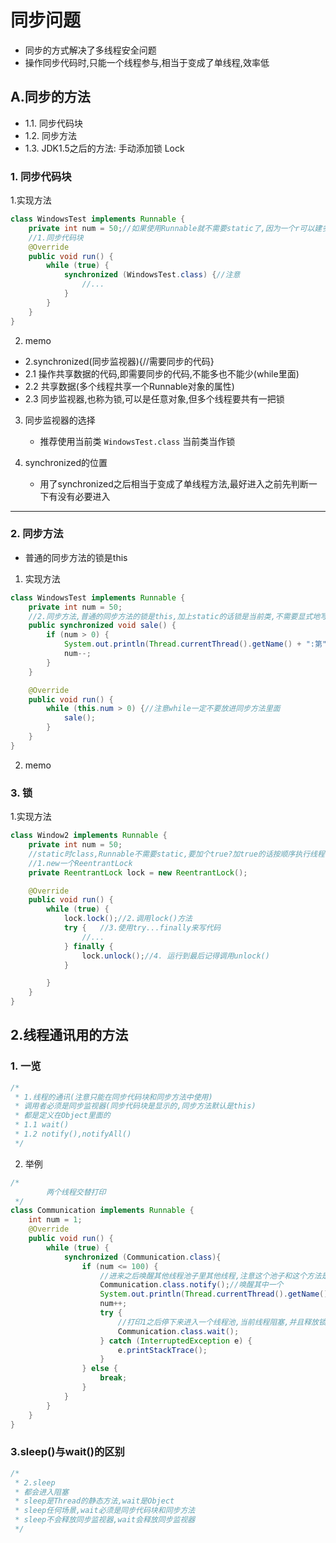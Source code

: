 # 同步问题
* 同步的方式解决了多线程安全问题
* 操作同步代码时,只能一个线程参与,相当于变成了单线程,效率低

## A.同步的方法
* 1.1. 同步代码块
* 1.2. 同步方法
* 1.3. JDK1.5之后的方法: 手动添加锁 Lock
### 1. 同步代码块
1.实现方法
```java
class WindowsTest implements Runnable {
    private int num = 50;//如果使用Runnable就不需要static了,因为一个r可以建多个t1,t2,t3
    //1.同步代码块
    @Override
    public void run() {
        while (true) {
            synchronized (WindowsTest.class) {//注意
                //...
            }
        }
    }
}
```

2. memo
* 2.synchronized(同步监视器){//需要同步的代码}
* 2.1 操作共享数据的代码,即需要同步的代码,不能多也不能少(while里面)
* 2.2 共享数据(多个线程共享一个Runnable对象的属性)
* 2.3 同步监视器,也称为锁,可以是任意对象,但多个线程要共有一把锁


3. 同步监视器的选择 
   - 推荐使用当前类 `WindowsTest.class` 当前类当作锁
    

4. synchronized的位置
    - 用了synchronized之后相当于变成了单线程方法,最好进入之前先判断一下有没有必要进入

----
### 2. 同步方法
- 普通的同步方法的锁是this
1. 实现方法
```java
class WindowsTest implements Runnable {
    private int num = 50;
    //2.同步方法,普通的同步方法的锁是this,加上static的话锁是当前类,不需要显式地写锁
    public synchronized void sale() {
        if (num > 0) {
            System.out.println(Thread.currentThread().getName() + ":第" + num + "张");
            num--;
        }
    }

    @Override
    public void run() {
        while (this.num > 0) {//注意while一定不要放进同步方法里面
            sale();
        }
    }
}
```
2. memo

### 3. 锁
1.实现方法
```java
class Window2 implements Runnable {
    private int num = 50;
    //static时class,Runnable不需要static,要加个true?加true的话按顺序执行线程
    //1.new一个ReentrantLock
    private ReentrantLock lock = new ReentrantLock();

    @Override
    public void run() {
        while (true) {
            lock.lock();//2.调用lock()方法
            try {   //3.使用try...finally来写代码
                //...
            } finally {
                lock.unlock();//4. 运行到最后记得调用unlock()
            }

        }
    }
}
```

## 2.线程通讯用的方法
### 1. 一览
```java
/*
 * 1.线程的通讯(注意只能在同步代码块和同步方法中使用)
 * 调用者必须是同步监视器(同步代码块是显示的,同步方法默认是this)
 * 都是定义在Object里面的
 * 1.1 wait()
 * 1.2 notify(),notifyAll()
 */
```
2. 举例
```java
/*
        两个线程交替打印
 */
class Communication implements Runnable {
    int num = 1;
    @Override
    public void run() {
        while (true) {
            synchronized (Communication.class){
                if (num <= 100) {
                    //进来之后唤醒其他线程池子里其他线程,注意这个池子和这个方法是当前这个锁的,而不是当前对象的
                    Communication.class.notify();//唤醒其中一个
                    System.out.println(Thread.currentThread().getName() + ":" + num);
                    num++;
                    try {
                        //打印1之后停下来进入一个线程池,当前线程阻塞,并且释放锁(同步监视器),让第二个进程进来
                        Communication.class.wait();
                    } catch (InterruptedException e) {
                        e.printStackTrace();
                    }
                } else {
                    break;
                }
            }
        }
    }
}
```
### 3.sleep()与wait()的区别
```java
/*
 * 2.sleep
 * 都会进入阻塞
 * sleep是Thread的静态方法,wait是Object
 * sleep任何场景,wait必须是同步代码块和同步方法
 * sleep不会释放同步监视器,wait会释放同步监视器
 */
```
